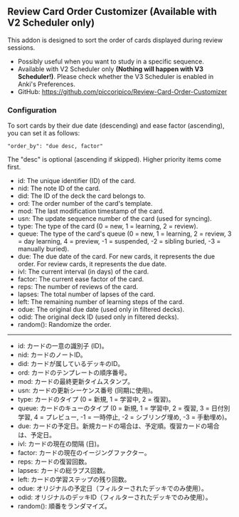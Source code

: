 ## Review Card Order Customizer (Available with V2 Scheduler only)

This addon is designed to sort the order of cards displayed during review sessions.
- Possibly useful when you want to study in a specific sequence.
- Available with V2 Scheduler only <b>(Nothing will happen with V3 Scheduler!)</b>. Please check whether the V3 Scheduler is enabled in Anki's Preferences.
- GitHub: https://github.com/piccoripico/Review-Card-Order-Customizer

### Configuration

To sort cards by their due date (descending) and ease factor (ascending), you can set it as follows:

    "order_by": "due desc, factor"
    
The "desc" is optional (ascending if skipped). Higher priority items come first.

- id: The unique identifier (ID) of the card.
- nid: The note ID of the card.
- did: The ID of the deck the card belongs to.
- ord: The order number of the card's template.
- mod: The last modification timestamp of the card.
- usn: The update sequence number of the card (used for syncing).
- type: The type of the card (0 = new, 1 = learning, 2 = review).
- queue: The type of the card's queue (0 = new, 1 = learning, 2 = review, 3 = day learning, 4 = preview, -1 = suspended, -2 = sibling buried, -3 = manually buried).
- due: The due date of the card. For new cards, it represents the due order. For review cards, it represents the due date.
- ivl: The current interval (in days) of the card.
- factor: The current ease factor of the card.
- reps: The number of reviews of the card.
- lapses: The total number of lapses of the card.
- left: The remaining number of learning steps of the card.
- odue: The original due date (used only in filtered decks).
- odid: The original deck ID (used only in filtered decks).
- random(): Randomize the order.

---
- id: カードの一意の識別子 (ID)。
- nid: カードのノートID。
- did: カードが属しているデッキのID。
- ord: カードのテンプレートの順序番号。
- mod: カードの最終更新タイムスタンプ。
- usn: カードの更新シーケンス番号 (同期に使用)。
- type: カードのタイプ (0 = 新規, 1 = 学習中, 2 = 復習)。
- queue: カードのキューのタイプ (0 = 新規, 1 = 学習中, 2 = 復習, 3 = 日付別学習, 4 = プレビュー, -1 = 一時停止, -2 = シブリング埋め, -3 = 手動埋め)。
- due: カードの予定日。新規カードの場合は、予定順。復習カードの場合は、予定日。
- ivl: カードの現在の間隔 (日)。
- factor: カードの現在のイージングファクター。
- reps: カードの復習回数。
- lapses: カードの総ラプス回数。
- left: カードの学習ステップの残り回数。
- odue: オリジナルの予定日（フィルターされたデッキでのみ使用）。
- odid: オリジナルのデッキID（フィルターされたデッキでのみ使用）。
- random(): 順番をランダマイズ。
